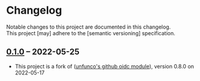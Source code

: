 # Changelog

Notable changes to this project are documented in this changelog.  
This project [may] adhere to the [semantic versioning] specification.

## [0.1.0] – 2022-05-25

* This project is a fork of ([unfunco's github oidc module](https://github.com/unfunco/terraform-aws-oidc-github/commit/6445a81934184714cffa032370239a3e1be07380)), version 0.8.0 on 2022-05-17

[0.1.0]: https://github.com/glitchcowboy/terraform-aws-oidc-gitlab/releases/tag/v0.1.0
